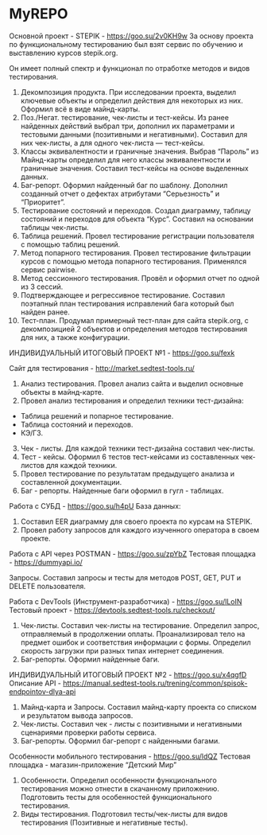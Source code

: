 # MyREPO
Основной проект - STEPIK - https://goo.su/2v0KH9w
За основу проекта по функциональному тестированию был взят сервис по обучению и выставлению курсов stepik.org. 

Он имеет полный спектр и функционал по отработке методов и видов тестирования.

1. Декомпозиция продукта. При исследовании проекта, выделил ключевые объекты и  определил действия для некоторых из них. Оформил всё в виде майнд-карты.
2. Поз./Негат. тестирование, чек-листы и тест-кейсы. Из ранее найденных действий выбрал три, дополнил их параметрами и тестовыми данными (позитивными и негативными). Составил для них чек-листы, а для одного чек-листа — тест-кейсы.
3. Классы эквивалентности и граничные значения. Выбрав “Пароль” из Майнд-карты определил для него классы эквивалентности и граничные значения. Составил тест-кейсы на основе выделенных данных.
4. Баг-репорт. Оформил найденный баг по шаблону. Дополнил созданный отчет о дефектах атрибутами “Серьезность” и “Приоритет”.
5. Тестирование состояний и переходов. Создал диаграмму, таблицу состояний и переходов для объекта “Курс”. Составил на основании таблицы чек-листы.
6. Таблица решений. Провел тестирование регистрации пользователя с помощью таблиц решений.
7. Метод попарного тестирования. Провел тестирование фильтрации курсов с помощью метода попарного тестирования. Применялся сервис pairwise.
8. Метод сессионного тестирования. Провёл и оформил отчет по одной из 3 сессий.
9. Подтверждающее и регрессивное тестирование. Составил поэтапный план тестирования исправлений бага который был найден ранее.
10. Тест-план. Продумал примерный тест-план для сайта stepik.org, с декомпозицией 2 объектов и определения методов тестирования для них, а также конфигурации.

ИНДИВИДУАЛЬНЫЙ ИТОГОВЫЙ ПРОЕКТ №1 - https://goo.su/fexk

Сайт для тестирования - http://market.sedtest-tools.ru/

1. Анализ тестирования. Провел анализ сайта и выделил основные объекты в майнд-карте.
2. Провел анализ тестирования и определил техники тест-дизайна:
  - Таблица решений и попарное тестирование.
  - Таблица состояний и переходов.
  - КЭ/ГЗ.
3. Чек - листы. Для каждой техники тест-дизайна составил чек-листы.
4. Тест - кейсы. Оформил 6 тестов тест-кейсами из составленных чек-листов для каждой техники.
5. Провел тестирование по результатам предыдущего анализа и составленной документации.
6. Баг - репорты. Найденные баги оформил в гугл - таблицах.

Работа с СУБД - https://goo.su/h4pU
База данных: 

1. Составил EER диаграмму для своего проекта по курсам на STEPIK.
2. Провел работу запросов для каждого изученного оператора в своем проекте.

Работа с API через POSTMAN - https://goo.su/zpYbZ
Тестовая площадка - https://dummyapi.io/

Запросы. Составил запросы и тесты для методов POST, GET,  PUT и DELETE пользователя.

Работа с DevTools (Инструмент-разработчика) - https://goo.su/lLoIN
Тестовый проект - https://devtools.sedtest-tools.ru/checkout/

1. Чек-листы. Составил чек-листы на тестирование. Определил запрос, отправляемый в продолжении оплаты. Проанализировал тело на предмет ошибок и соответствия информации с формы. Определил скорость загрузки при разных типах интернет соединения.
2. Баг-репорты. Оформил найденные баги.

ИНДИВИДУАЛЬНЫЙ ИТОГОВЫЙ ПРОЕКТ №2 - https://goo.su/x4qgfD
Описание API - https://manual.sedtest-tools.ru/trening/common/spisok-endpointov-dlya-api

1. Майнд-карта и Запросы. Составил майнд-карту проекта со списком и результатом вывода запросов.
2. Чек-листы. Составил чек - листы с позитивными и негативными сценариями проверки работы сервиса.
3. Баг-репорты. Оформил баг-репорт с найденными багами.


Особенности мобильного тестирования - https://goo.su/ldQZ
Тестовая площадка - магазин-приложение “Детский Мир”

1. Особенности. Определил особенности функционального тестирования можно отнести в скачанному приложению. Подготовить тесты для особенностей функционального тестирования.
2. Виды тестирования. Подготовил тесты/чек-листы для видов тестирования (Позитивные и негативные тесты).

